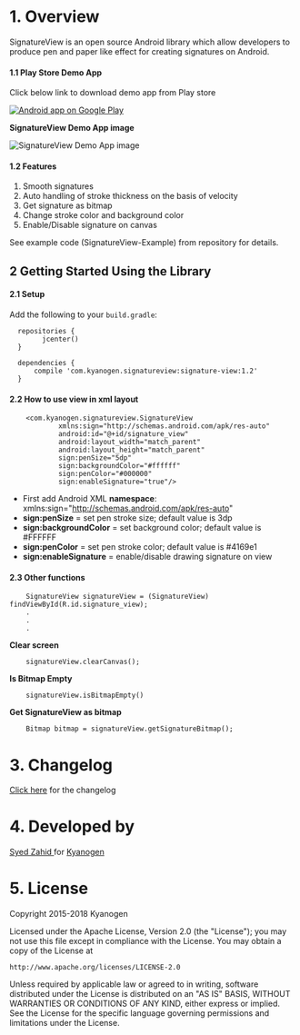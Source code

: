 # 1. Overview

SignatureView is an open source Android library which allow developers to produce pen and paper like effect for creating signatures on Android. 

#### 1.1 Play Store Demo App

Click below link to download demo app from Play store

<a href="https://play.google.com/store/apps/details?id=com.kyanogen.signature">
  <img alt="Android app on Google Play"
       src="https://developer.android.com/images/brand/en_app_rgb_wo_45.png" />
</a>

**SignatureView Demo App image**

![SignatureView Demo App image](http://s22.postimg.org/su5uzwoqp/image.png)

#### 1.2 Features

1. Smooth signatures
2. Auto handling of stroke thickness on the basis of velocity
3. Get signature as bitmap
4. Change stroke color and background color
5. Enable/Disable signature on canvas

See example code (SignatureView-Example) from repository for details.

## 2 Getting Started Using the Library

#### 2.1 Setup

Add the following to your `build.gradle`:
      
      repositories {
            jcenter()
      }
      
      dependencies {
          compile 'com.kyanogen.signatureview:signature-view:1.2'
      }

#### 2.2 How to use view in xml layout

        <com.kyanogen.signatureview.SignatureView
                xmlns:sign="http://schemas.android.com/apk/res-auto"
                android:id="@+id/signature_view"
                android:layout_width="match_parent"
                android:layout_height="match_parent"
                sign:penSize="5dp"
                sign:backgroundColor="#ffffff"
                sign:penColor="#000000"
                sign:enableSignature="true"/>

* First add Android XML **namespace**: xmlns:sign="http://schemas.android.com/apk/res-auto"
* **sign:penSize** = set pen stroke size; default value is 3dp
* **sign:backgroundColor** = set background color; default value is #FFFFFF
* **sign:penColor** = set pen stroke color; default value is #4169e1
* **sign:enableSignature** = enable/disable drawing signature on view


#### 2.3 Other functions

        SignatureView signatureView = (SignatureView) findViewById(R.id.signature_view);
        .
        .
        .

**Clear screen**

        signatureView.clearCanvas();
        
**Is Bitmap Empty**
        
        signatureView.isBitmapEmpty()

**Get SignatureView as bitmap**

        Bitmap bitmap = signatureView.getSignatureBitmap();

# 3. Changelog

[Click here](CHANGELOG.md) for the changelog

# 4. Developed by
<a href="https://www.linkedin.com/in/zahidsha/">Syed Zahid </a> for <a href="https://www.facebook.com/Kyanogen/">Kyanogen</a>


# 5. License

Copyright 2015-2018 Kyanogen

Licensed under the Apache License, Version 2.0 (the "License");
you may not use this file except in compliance with the License.
You may obtain a copy of the License at

    http://www.apache.org/licenses/LICENSE-2.0

Unless required by applicable law or agreed to in writing, software
distributed under the License is distributed on an "AS IS" BASIS,
WITHOUT WARRANTIES OR CONDITIONS OF ANY KIND, either express or implied.
See the License for the specific language governing permissions and
limitations under the License.
